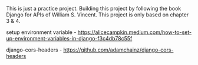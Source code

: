 This is just a practice project. Building this project by following the book Django for APIs of William S. Vincent. This project is only based on chapter 3 & 4.

setup environment variable - https://alicecampkin.medium.com/how-to-set-up-environment-variables-in-django-f3c4db78c55f

django-cors-headers - https://github.com/adamchainz/django-cors-headers